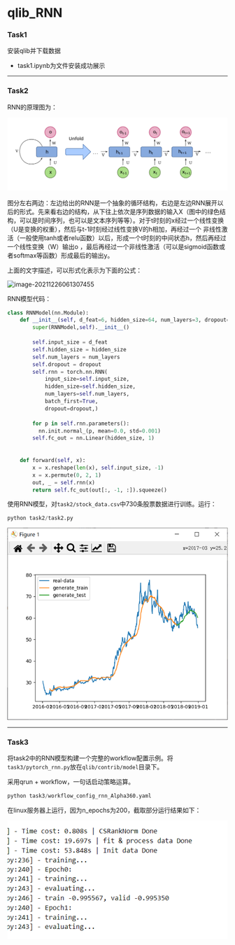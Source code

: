 # qlib_RNN

### Task1

安装qlib并下载数据

- task1.ipynb为文件安装成功展示

---

### Task2

RNN的原理图为：

![image-20211226030802678](IMG/image-20211226030802678.png)

图分左右两边：左边给出的RNN是一个抽象的循环结构，右边是左边RNN展开以后的形式。先来看右边的结构，从下往上依次是序列数据的输入X（图中的绿色结构，可以是时间序列，也可以是文本序列等等）。对于t时刻的x经过一个线性变换（U是变换的权重），然后与t-1时刻经过线性变换V的h相加，再经过一个 非线性激活（一般使用tanh或者relu函数）以后，形成一个t时刻的中间状态h，然后再经过一个线性变换（W）输出o ，最后再经过一个非线性激活（可以是sigmoid函数或者softmax等函数）形成最后的输出y。

上面的文字描述，可以形式化表示为下面的公式：

![image-20211226061307455](README/image-20211226061307455.png)

RNN模型代码：

```python
class RNNModel(nn.Module):
    def __init__(self, d_feat=6, hidden_size=64, num_layers=3, dropout=0.0):
        super(RNNModel,self).__init__()

        self.input_size = d_feat
        self.hidden_size = hidden_size
        self.num_layers = num_layers
        self.dropout = dropout
        self.rnn = torch.nn.RNN(
            input_size=self.input_size, 
            hidden_size=self.hidden_size,
            num_layers=self.num_layers,
            batch_first=True,
            dropout=dropout,)

        for p in self.rnn.parameters():
          nn.init.normal_(p, mean=0.0, std=0.001)
        self.fc_out = nn.Linear(hidden_size, 1)


    def forward(self, x):
        x = x.reshape(len(x), self.input_size, -1)
        x = x.permute(0, 2, 1)
        out, _ = self.rnn(x)
        return self.fc_out(out[:, -1, :]).squeeze()
```

使用RNN模型，对`task2/stock_data.csv`中730条股票数据进行训练。运行：

```python
python task2/task2.py
```

![image-20211226060622511](IMG/image-20211226060622511.png)


---

### Task3

将task2中的RNN模型构建一个完整的workflow配置示例。将`task3/pytorch_rnn.py`放在`qlib/contrib/model`目录下。

采用qrun + workflow，一句话启动策略运算。

```python
python task3/workflow_config_rnn_Alpha360.yaml
```

在linux服务器上运行，因为n_epochs为200，截取部分运行结果如下：

![image-20211226062128691](IMG/image-20211226062128691.png)
